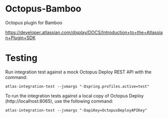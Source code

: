 # Octopus-Bamboo
Octopus plugin for Bamboo

https://developer.atlassian.com/display/DOCS/Introduction+to+the+Atlassian+Plugin+SDK

# Testing
Run integration test against a mock Octopus Deploy REST API with the command:
```
atlas-integration-test --jvmargs "-Dspring.profiles.active=test"
```

To run the integration tests against a local copy of Octopus Deploy (http://localhost:8065), 
use the following command:
```
atlas-integration-test --jvmargs "-DapiKey=OctopusDeployAPIKey"
```
